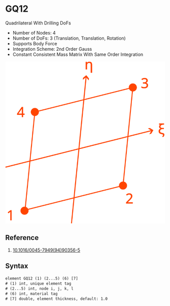 # GQ12

Quadrilateral With Drilling DoFs

* Number of Nodes: 4
* Number of DoFs: 3 (Translation, Translation, Rotation)
* Supports Body Force
* Integration Scheme: 2nd Order Gauss
* Constant Consistent Mass Matrix With Same Order Integration

![encoding](../../PIC/Q4.svg)

## Reference

1. [10.1016/0045-7949(94)90356-5](https://doi.org/10.1016/0045-7949(94)90356-5)

## Syntax

```
element GQ12 (1) (2...5) (6) [7]
# (1) int, unique element tag
# (2...5) int, node i, j, k, l
# (6) int, material tag
# [7] double, element thickness, default: 1.0
```
